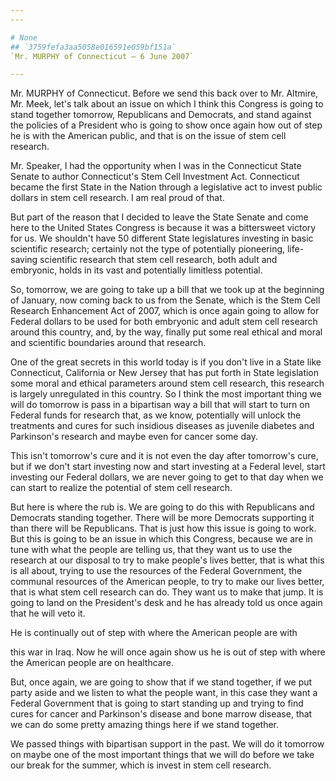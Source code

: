 ```yaml
---
---

# None
## `3759fefa3aa5058e016591e059bf151a`
`Mr. MURPHY of Connecticut — 6 June 2007`

---
```



Mr. MURPHY of Connecticut. Before we send this back over to Mr. 
Altmire, Mr. Meek, let's talk about an issue on which I think this 
Congress is going to stand together tomorrow, Republicans and 
Democrats, and stand against the policies of a President who is going 
to show once again how out of step he is with the American public, and 
that is on the issue of stem cell research.

Mr. Speaker, I had the opportunity when I was in the Connecticut 
State Senate to author Connecticut's Stem Cell Investment Act. 
Connecticut became the first State in the Nation through a legislative 
act to invest public dollars in stem cell research. I am real proud of 
that.

But part of the reason that I decided to leave the State Senate and 
come here to the United States Congress is because it was a bittersweet 
victory for us. We shouldn't have 50 different State legislatures 
investing in basic scientific research; certainly not the type of 
potentially pioneering, life-saving scientific research that stem cell 
research, both adult and embryonic, holds in its vast and potentially 
limitless potential.

So, tomorrow, we are going to take up a bill that we took up at the 
beginning of January, now coming back to us from the Senate, which is 
the Stem Cell Research Enhancement Act of 2007, which is once again 
going to allow for Federal dollars to be used for both embryonic and 
adult stem cell research around this country, and, by the way, finally 
put some real ethical and moral and scientific boundaries around that 
research.

One of the great secrets in this world today is if you don't live in 
a State like Connecticut, California or New Jersey that has put forth 
in State legislation some moral and ethical parameters around stem cell 
research, this research is largely unregulated in this country. So I 
think the most important thing we will do tomorrow is pass in a 
bipartisan way a bill that will start to turn on Federal funds for 
research that, as we know, potentially will unlock the treatments and 
cures for such insidious diseases as juvenile diabetes and Parkinson's 
research and maybe even for cancer some day.

This isn't tomorrow's cure and it is not even the day after 
tomorrow's cure, but if we don't start investing now and start 
investing at a Federal level, start investing our Federal dollars, we 
are never going to get to that day when we can start to realize the 
potential of stem cell research.

But here is where the rub is. We are going to do this with 
Republicans and Democrats standing together. There will be more 
Democrats supporting it than there will be Republicans. That is just 
how this issue is going to work. But this is going to be an issue in 
which this Congress, because we are in tune with what the people are 
telling us, that they want us to use the research at our disposal to 
try to make people's lives better, that is what this is all about, 
trying to use the resources of the Federal Government, the communal 
resources of the American people, to try to make our lives better, that 
is what stem cell research can do. They want us to make that jump. It 
is going to land on the President's desk and he has already told us 
once again that he will veto it.

He is continually out of step with where the American people are with


this war in Iraq. Now he will once again show us he is out of step with 
where the American people are on healthcare.

But, once again, we are going to show that if we stand together, if 
we put party aside and we listen to what the people want, in this case 
they want a Federal Government that is going to start standing up and 
trying to find cures for cancer and Parkinson's disease and bone marrow 
disease, that we can do some pretty amazing things here if we stand 
together.

We passed things with bipartisan support in the past. We will do it 
tomorrow on maybe one of the most important things that we will do 
before we take our break for the summer, which is invest in stem cell 
research.

